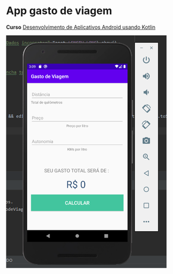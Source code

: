 # App gasto de viagem 

**Curso** [Desenvolvimento de Aplicativos Android usando Kotlin]( https://www.udemy.com/course/curso-desenvolvedor-kotlin/)

![](https://raw.githubusercontent.com/julioosilva97/gasto_viagem_kotlin/master/imagem.PNG)
